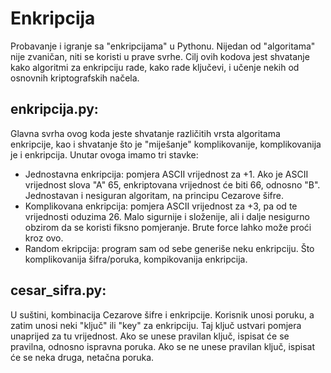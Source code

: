 # Enkripcija
Probavanje i igranje sa "enkripcijama" u Pythonu. Nijedan od "algoritama" nije zvaničan, niti se koristi u prave svrhe. Cilj ovih kodova jest shvatanje kako algoritmi za enkripciju rade, kako rade ključevi, i učenje nekih od osnovnih kriptografskih načela.

<h2>enkripcija.py: </h2> Glavna svrha ovog koda jeste shvatanje različitih vrsta algoritama enkripcije, kao i shvatanje što je "miješanje" komplikovanije, komplikovanija je i enkripcija. Unutar ovoga imamo tri stavke: 

- Jednostavna enkripcija: pomjera  ASCII vrijednost za +1. Ako je ASCII vrijednost slova "A" 65, enkriptovana vrijednost će biti 66, odnosno "B". Jednostavan i nesiguran algoritam, na principu Cezarove šifre.
- Komplikovana enkripcija: pomjera ASCII vrijednost za +3, pa od te vrijednosti oduzima 26. Malo sigurnije i složenije, ali i dalje nesigurno obzirom da se koristi fiksno pomjeranje. Brute force lahko može proći kroz ovo.
- Random ekripcija: program sam od sebe generiše neku enkripciju. Što komplikovanija šifra/poruka, kompikovanija enkripcija.


<h2>cesar_sifra.py: </h2> U suštini, kombinacija Cezarove šifre i enkripcije. Korisnik unosi poruku, a zatim unosi neki "ključ" ili "key" za enkripciju. Taj ključ ustvari pomjera unaprijed za tu vrijednost. Ako se unese pravilan ključ, ispisat će se pravilna, odnosno ispravna poruka. Ako se ne unese pravilan ključ, ispisat će se neka druga, netačna poruka.

